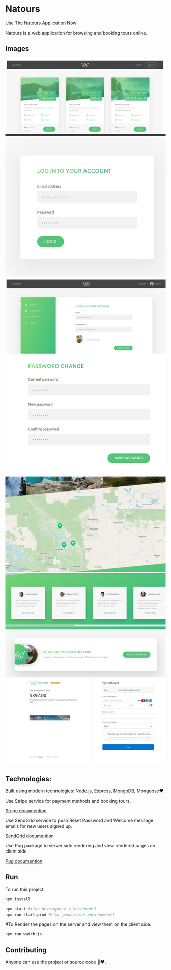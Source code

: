 # Natours

[Use The Natours Application Now](https://natours-ygyy.onrender.com/)

Natours is a web application for browsing and booking tours online.

## Images

![natours](https://github.com/alhalwagy/natours/blob/master/s1.jpg)
![natours](https://github.com/alhalwagy/natours/blob/master/s2.jpg)
![natours](https://github.com/alhalwagy/natours/blob/master/s3.jpg)
![natours](https://github.com/alhalwagy/natours/blob/master/s4.jpg)
![natours](https://github.com/alhalwagy/natours/blob/master/s5.jpg)
![natours](https://github.com/alhalwagy/natours/blob/master/s6.jpg)
![natours](https://github.com/alhalwagy/natours/blob/master/s7.jpg)
![natours](https://github.com/alhalwagy/natours/blob/master/s8.jpg)

## Technologies:

Built using modern technologies: Node.js, Express, MongoDB, Mongoose❤️.

Use Stripe service for payment methods and booking tours.

[Stripe documention](https://stripe.com/docs)

Use SendGrid service to push Reset Password and Welcome message emails for new users signed up.

[SendGrid documention](https://docs.sendgrid.com/for-developers/sending-email/getting-started-smtp)

Use Pug package to server side rendering and view rendered pages on client side.

[Pug documention](https://pugjs.org/api/getting-started.html)

## Run

To run this project:

```bash
npm install
```

```bash
npm start #(for development environment)
npm run start:prod #(for production environment)
```

#To Render the pages on the server and view them on the client side.

```bash
npm run watch:js
```

## Contributing

Anyone can use the project or source code 🤝❤️.
